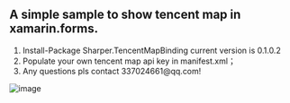 <h2><a id="map-android-sdk-binding-sample" class="anchor" href="#Sharper" aria-hidden="true"><span class="octicon octicon-link"></span></a>A simple sample to show tencent map in xamarin.forms.</h2>

<ol>
<li>Install-Package Sharper.TencentMapBinding current version is   0.1.0.2</li>
<li>Populate your own tencent map api key in manifest.xml； </li>
<li>Any questions pls contact 337024661@qq.com!</li>
</ol>

![image](https://github.com/Joetangfb/Sharper/blob/master/screenshot.png)
